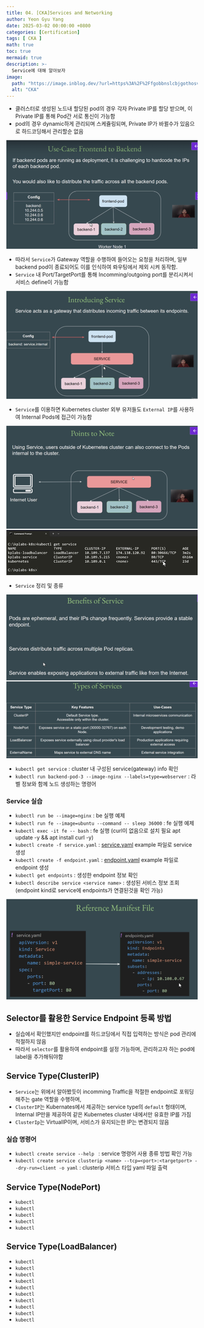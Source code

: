 ```yaml
---
title: 04. [CKA]Services and Networking
author: Yeon Gyu Yang
date: 2025-03-02 00:00:00 +0800
categories: [Certification]
tags: [ CKA ]
math: true
toc: true
mermaid: true
description: >-
  Service에 대해 알아보자
image:
  path: "https://image.inblog.dev/?url=https%3A%2F%2Ffgobbnslcbjgothosvni.supabase.co%2Fstorage%2Fv1%2Fobject%2Fpublic%2Fimages%2Ffeatured_image%2F2024-08-25T17%3A27%3A36.968Z-4e6c06c4-6921-46e5-9e24-888b926522af&w=750&q=75"
  alt: "CKA"
---
```


- 클러스터로 생성된 노드내 할당된 pod의 경우 각자 Private IP를 할당 받으며, 이 Private IP를 통해 Pod간 서로 통신이 가능함
- pod의 경우 dynamic하게 관리되며 스케쥴링되며, Private IP가 바뀔수가 있음으로 하드코딩해서 관리할순 없음 

<img src="/assets/img/post/cka/10.png">

- 따라서 `Service`가 Gateway 역할을 수행하여 들어오는 요청을 처리하며, 일부 backend pod이 종료되어도 이를 인식하여 롸우팅에서 제외 시켜 동작함.
- `Service` 내 Port/TargetPort를 통해 Incomming/outgoing port를 분리시켜서 서비스 define이 가능함

<img src="/assets/img/post/cka/11.png">

- `Service`를 이용하면 Kubernetes cluster 외부 유저들도 `External IP`를 사용하여 Internal Pods에 접근이 가능함

<img src="/assets/img/post/cka/12.png">
<img src="/assets/img/post/cka/13.png">


- `Service` 정리 및 종류

<img src="/assets/img/post/cka/14.png">
<img src="/assets/img/post/cka/15.png">



- `kubectl get service` : cluster 내 구성된 service(gateway) info 확인
- `kubectl run backend-pod-3 --image-nginx --labels=type=webserver` : 라벨 정보와 함께 노드 생성하는 명령어

### Service 실습

- `kubectl run be --image=nginx` :  be 실행 예제
- `kubectl run fe --image=ubuntu --command -- sleep 36000` : fe 실행 예제 
- `kubectl exec -it fe -- bash` : fe 실행 (curl이 없음으로 설치 필요 apt  update -y && apt install curl -y)
- `kubectl create -f service.yaml` : [service.yaml](https://kubernetes.io/ko/docs/concepts/services-networking/service/) example 파일로 service 생성
- `kubectl create -f endpoint.yaml` : [endpoint.yaml](https://github.com/zealvora/certified-kubernetes-administrator/blob/master/Domain%203%20-%20Services%20and%20Networking/service-endpoints.md) example 파일로 endpoint 생성
- `kubectl get endpoints` : 생성한 endpoint 정보 확인
- `kubectl describe service <service name>` : 생성된 서비스 정보 조회(endpoint kind로 service에 endpoints가 연결된것을 확인 가능)

<img src="/assets/img/post/cka/16.png">

## Selector를 활용한 Service Endpoint 등록 방법

- 실습에서 확인했지만 endpoint를 하드코딩에서 직접 입력하는 방식은 pod 관리에 적절하지 않음
- 따라서 `selector`를 활용하여 endpoint를 설정 가능하며, 관리하고자 하는 pod에 label을 추가해둬야함

## Service Type(ClusterIP)
- `Service`는 위에서 알아봤듯이 incomming Traffic을 적절한 endpoint로 포워딩 해주는 gate 역할을 수행하며,
- `ClusterIP`는 Kubernates에서 제공하는 service type의 `default` 형태이며, Internal IP만을 제공하여 같은 Kubernetes cluster 내에서만 유효한 IP를 가짐
- `ClusterIp`는 VirtualIP이며, 서비스가 유지되는한 IP는 변경되지 않음

### 실습 명령어
- `kubectl create service --help ` : service 명령어 사용 종류 방법 확인 가능
- `kubectl create service clusterip <name> --tcp=<port>:<targetport> --dry-run=client -o yaml` : clusterip 서비스 타입 yaml 파일 출력

## Service Type(NodePort)

- `kubectl `
- `kubectl `
- `kubectl `
- `kubectl `
- `kubectl `

## Service Type(LoadBalancer)

- `kubectl `
- `kubectl `
- `kubectl `
- `kubectl `
- `kubectl `
- `kubectl `
- `kubectl `
- `kubectl `
- `kubectl `
- `kubectl `